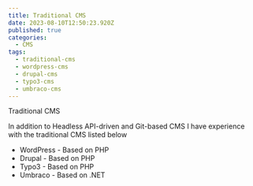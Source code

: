 ```yaml
---
title: Traditional CMS
date: 2023-08-10T12:50:23.920Z
published: true
categories:
  - CMS
tags:
  - traditional-cms
  - wordpress-cms
  - drupal-cms
  - typo3-cms
  - umbraco-cms
---
```


Traditional CMS

In addition to Headless API-driven and Git-based CMS I have experience with the traditional CMS listed below

* WordPress - Based on PHP
* Drupal - Based on PHP
* Typo3 - Based on PHP
* Umbraco - Based on .NET